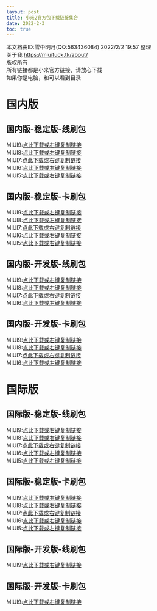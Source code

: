 ```yaml
---
layout: post
title: 小米2官方包下载链接集合
date: 2022-2-3
toc: true
---
```

本文档由ID:雪中明月(QQ:563436084) 2022/2/2 19:57 整理  
关于我 https://miuifuck.tk/about/  
版权所有  
所有链接都是小米官方链接，请放心下载  
如果你是电脑，和可以看到目录  


# 国内版
## 国内版-稳定版-线刷包
MIUI9:[点此下载或右键复制链接](http://bigota.d.miui.com/V9.2.3.0/aries_images_V9.2.3.0.LXACNEK_20171229.0000.00_5.0_cn_c54a41d74c.tgz)  
MIUI8:[点此下载或右键复制链接](http://bigota.d.miui.com/V8.5.1.0.LXACNED/aries_images_V8.5.1.0.LXACNED_20170906.0000.00_5.0_cn_93a86db626.tgz)  
MIUI7:[点此下载或右键复制链接](http://bigota.d.miui.com/V7.5.1.0.LXACNDE/aries_images_V7.5.1.0.LXACNDE_20160523.0000.23_5.0_cn_38664460b1.tgz)  
MIUI6:[点此下载或右键复制链接](http://bigota.d.miui.com/5.3.27/aries_beta_images_5.3.27_4.4_cn_5ba6b88481.tgz)  
MIUI5:[点此下载或右键复制链接](http://bigota.d.miui.com/JLB54.0/aries_images_JLB54.0_4.1_cn_2eda98ac63.tgz)  

## 国内版-稳定版-卡刷包
MIUI9:[点此下载或右键复制链接](http://bigota.d.miui.com/V9.2.3.0.LXACNEK/miui_MI2_V9.2.3.0.LXACNEK_68e064332d_5.0.zip)  
MIUI8:[点此下载或右键复制链接](http://bigota.d.miui.com/V8.5.1.0.LXACNED/miui_MI2_V8.5.1.0.LXACNED_3160429db0_5.0.zip)  
MIUI7:[点此下载或右键复制链接](http://bigota.d.miui.com/V7.5.1.0.LXACNDE/miui_MI2_V7.5.1.0.LXACNDE_5386092d44_5.0.zip)  
MIUI6:[点此下载或右键复制链接](http://bigota.d.miui.com/V6.7.2.0.LXAMICH/miui_MI2Global_V6.7.2.0.LXAMICH_a8b0044965_5.0.zip)  
MIUI5:[点此下载或右键复制链接](http://bigota.d.miui.com/JLB54.0/miui_MI2_JLB54.0_1e740593de_4.1.zip)  

## 国内版-开发版-线刷包
MIUI9:[点此下载或右键复制链接](http://bigota.d.miui.com/7.11.16/aries_images_7.11.16_20171116.0000.00_5.0_cn_c9e11d4815.tgz)  
MIUI8:[点此下载或右键复制链接](http://bigota.d.miui.com/6.8.18/aries_images_6.8.18_20160805.0000.29_5.0_cn_13f8b7e8e9.tgz)  
MIUI7:[点此下载或右键复制链接](http://bigota.d.miui.com/6.5.26/aries_images_6.5.26_20160516.0000.22_5.0_cn_5f79284ec0.tgz)  
MIUI6:[点此下载或右键复制链接](http://bigota.d.miui.com/5.8.6/aries_images_5.8.6_20150723.0000.6_5.0_cn_3689319e0e.tgz)  

## 国内版-开发版-卡刷包
MIUI9:[点此下载或右键复制链接](http://bigota.d.miui.com/7.11.16/miui_MI2_7.11.16_33a0285999_5.0.zip)  
MIUI8:[点此下载或右键复制链接](http://bigota.d.miui.com/6.8.18/miui_MI2_6.8.18_25ee63911a_5.0.zip)  
MIUI7:[点此下载或右键复制链接](http://bigota.d.miui.com/6.5.26/miui_MI2_6.5.26_d0795d729a_5.0.zip)  
MIUI6:[点此下载或右键复制链接](http://bigota.d.miui.com/5.8.6/miui_MI2_5.8.6_868377df89_5.0.zip)  


# 国际版
## 国际版-稳定版-线刷包
MIUI9:[点此下载或右键复制链接](http://bigota.d.miui.com/V9.2.2.0.LXAMIEK/aries_global_images_V9.2.2.0.LXAMIEK_20180117.0000.00_5.0_global_2b5d73471b.tgz)  
MIUI8:[点此下载或右键复制链接](http://bigota.d.miui.com/V8.5.2.0.LXAMIED/aries_global_images_V8.5.2.0.LXAMIED_20170623.0000.00_5.0_global_c00b9953fd.tgz)  
MIUI7:[点此下载或右键复制链接](http://bigota.d.miui.com/V7.5.1.0.LXAMIDE/aries_global_images_V7.5.1.0.LXAMIDE_20160523.0000.23_5.0_global_7100f48afe.tgz)  
MIUI6:[点此下载或右键复制链接](http://bigota.d.miui.com/V6.6.1.0.LXAMICF/aries_global_images_V6.6.1.0.LXAMICF_20150626.0000.4_5.0_global_6b9b542d07.tgz)  
MIUI5:[点此下载或右键复制链接](http://bigota.d.miui.com/JLB55.0/aries_global_images_JLB55.0_4.1_hk_c39e875d23.tgz)  

## 国际版-稳定版-卡刷包
MIUI9:[点此下载或右键复制链接](http://bigota.d.miui.com/V9.2.2.0.LXAMIEK/miui_MI2Global_V9.2.2.0.LXAMIEK_ecf9dfbeb9_5.0.zip)  
MIUI8:[点此下载或右键复制链接](http://bigota.d.miui.com/V8.5.2.0.LXAMIED/miui_MI2Global_V8.5.2.0.LXAMIED_96d8e2b242_5.0.zip)  
MIUI7:[点此下载或右键复制链接](http://bigota.d.miui.com/V7.5.1.0.LXAMIDE/miui_MI2Global_V7.5.1.0.LXAMIDE_e16deb5a6e_5.0.zip)  
MIUI6:[点此下载或右键复制链接](http://bigota.d.miui.com/V6.6.1.0.LXAMICF/miui_MI2Global_V6.6.1.0.LXAMICF_c5c9879165_5.0.zip)  
MIUI5:[点此下载或右键复制链接](http://bigota.d.miui.com/JLB55.0/miui_MI2Global_JLB55.0_a83fb263d6_4.1.zip)  

## 国际版-开发版-线刷包
MIUI9:[点此下载或右键复制链接](http://bigota.d.miui.com/7.11.16/aries_global_images_7.11.16_20171116.0000.00_5.0_global_d623ba2360.tgz)  

## 国际版-开发版-卡刷包
MIUI9:[点此下载或右键复制链接](http://bigota.d.miui.com/7.11.16/miui_MI2Global_7.11.16_d82f8363e8_5.0.zip)  


